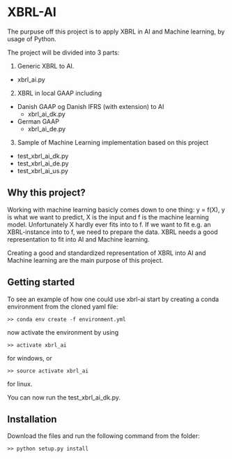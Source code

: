 # XBRL-AI

The purpuse off this project is to apply XBRL in AI and Machine learning, by usage of Python.

The project will be divided into 3 parts:
1. Generic XBRL to AI.
  * xbrl_ai.py
2. XBRL in local GAAP including
* Danish GAAP og Danish IFRS (with extension) to AI
  * xbrl_ai_dk.py
* German GAAP
  * xbrl_ai_de.py

3. Sample of Machine Learning implementation based on this project
  * test_xbrl_ai_dk.py
  * test_xbrl_ai_de.py
  * test_xbrl_ai_us.py

## Why this project?

Working with machine learning basicly comes down to one thing: y = f(X), y is what we want to predict, X is the input and f is the machine learning model. Unfortunately X hardly ever fits into to f. If we want to fit e.g. an XBRL-instance into to f, we need to prepare the data. XBRL needs a good representation to fit into AI and Machine learning.

Creating a good and standardized representation of XBRL into AI and Machine learning are the main purpose of this project.

## Getting started

To see an example of how one could use xbrl-ai start by creating a conda environment from the cloned yaml file:
```
>> conda env create -f environment.yml
```
now activate the environment by using
```
>> activate xbrl_ai
```
for windows, or
```
>> source activate xbrl_ai
```
for linux.

You can now run the test_xbrl_ai_dk.py.

## Installation

Download the files and run the following command from the folder:
```
>> python setup.py install
```

